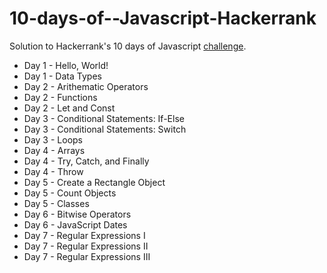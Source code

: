 # 10-days-of--Javascript-Hackerrank

Solution to Hackerrank's 10 days of Javascript [challenge](https://www.hackerrank.com/domains/tutorials/10-days-of-javascript).

- Day 1 - Hello, World!
- Day 1 - Data Types
- Day 2 - Arithematic Operators
- Day 2 - Functions
- Day 2 - Let and Const
- Day 3 - Conditional Statements: If-Else
- Day 3 - Conditional Statements: Switch
- Day 3 - Loops
- Day 4 - Arrays
- Day 4 - Try, Catch, and Finally
- Day 4 - Throw
- Day 5 - Create a Rectangle Object
- Day 5 - Count Objects
- Day 5 - Classes
- Day 6 - Bitwise Operators
- Day 6 - JavaScript Dates
- Day 7 - Regular Expressions I
- Day 7 - Regular Expressions II
- Day 7 - Regular Expressions III
